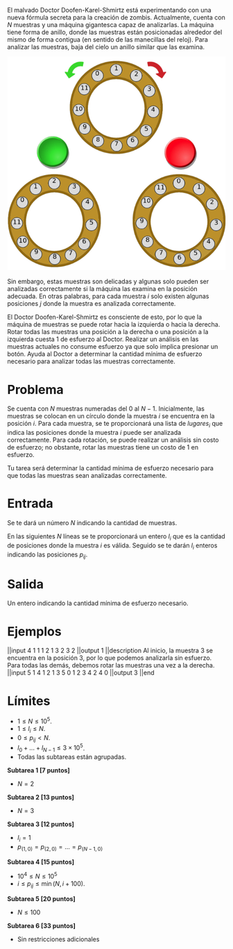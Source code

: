 El malvado Doctor Doofen-Karel-Shmirtz está experimentando con una nueva fórmula secreta para la creación de zombis. Actualmente, cuenta con $N$ muestras y una máquina gigantesca capaz de analizarlas. La máquina tiene forma de anillo, donde las muestras están posicionadas alrededor del mismo de forma contigua (en sentido de las manecillas del reloj). Para analizar las muestras, baja del cielo un anillo similar que las examina.

![](./Maquina.png)

Sin embargo, estas muestras son delicadas y algunas solo pueden ser analizadas correctamente si la máquina las examina en la posición adecuada. En otras palabras, para cada muestra $i$ solo existen algunas posiciones $j$ donde la muestra es analizada correctamente.

El Doctor Doofen-Karel-Shmirtz es consciente de esto, por lo que la máquina de muestras se puede rotar hacia la izquierda o hacia la derecha. Rotar todas las muestras una posición a la derecha o una posición a la izquierda cuesta $1$ de esfuerzo al Doctor. Realizar un análisis en las muestras actuales no consume esfuerzo ya que solo implica presionar un botón. Ayuda al Doctor a determinar la cantidad mínima de esfuerzo necesario para analizar todas las muestras correctamente.

# Problema

Se cuenta con $N$ muestras numeradas del $0$ al $N-1$. Inicialmente, las muestras se colocan en un círculo donde la muestra $i$ se encuentra en la posición $i$. Para cada muestra, se te proporcionará una lista de $lugares_i$ que indica las posiciones donde la muestra $i$ puede ser analizada correctamente. Para cada rotación, se puede realizar un análisis sin costo de esfuerzo; no obstante, rotar las muestras tiene un costo de $1$ en esfuerzo.

Tu tarea será determinar la cantidad mínima de esfuerzo necesario para que todas las muestras sean analizadas correctamente.

# Entrada

Se te dará un número $N$ indicando la cantidad de muestras.

En las siguientes $N$ líneas se te proporcionará un entero $l_i$ que es la cantidad de posiciones donde la muestra $i$ es válida. Seguido se te darán $l_i$ enteros indicando las posiciones $p_{ij}$.


# Salida

Un entero indicando la cantidad mínima de esfuerzo necesario.

# Ejemplos

||input
4
1 1
1 2
1 3
2 3 2
||output
1
||description
Al inicio, la muestra $3$ se encuentra en la posición $3$, por lo que podemos analizarla sin esfuerzo. Para todas las demás, debemos rotar las muestras una vez a la derecha.
||input
5
1 4
1 2
1 3
5 0 1 2 3 4
2 4 0
||output
3
||end

# Límites

- $1 \leq N \leq 10^5$.
- $1 \leq l_i \leq N$.
- $0 \leq p_{ij} < N$.
- $l_0 + ... + l_{N-1} \leq 3 \times 10^5$.
- Todas las subtareas están agrupadas.

**Subtarea 1 [7 puntos]**

- $N = 2$

**Subtarea 2 [13 puntos]**

- $N = 3$

**Subtarea 3 [12 puntos]**

- $l_i = 1$
- $p_{(1, 0)} = p_{(2, 0)} = ... = p_{(N - 1, 0)}$

**Subtarea 4 [15 puntos]**

- $10^4 \leq N \leq 10^5$
- $i \leq p_{ij} \leq \min(N, i + 100)$.

**Subtarea 5 [20 puntos]**

- $N \leq 100$

**Subtarea 6 [33 puntos]**

- Sin restricciones adicionales